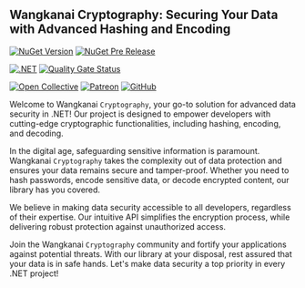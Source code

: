 ## Wangkanai Cryptography: Securing Your Data with Advanced Hashing and Encoding

[![NuGet Version](https://img.shields.io/nuget/v/wangkanai.cryptography)](https://www.nuget.org/packages/wangkanai.cryptography)
[![NuGet Pre Release](https://img.shields.io/nuget/vpre/wangkanai.cryptography)](https://www.nuget.org/packages/wangkanai.cryptography)

[![.NET](https://github.com/wangkanai/wangkanai/actions/workflows/dotnet.yml/badge.svg)](https://github.com/wangkanai/wangkanai/actions/workflows/dotnet.yml)
[![Quality Gate Status](https://sonarcloud.io/api/project_badges/measure?project=wangkanai_github&metric=alert_status)](https://sonarcloud.io/summary/new_code?id=wangkanai_github)

[![Open Collective](https://img.shields.io/badge/open%20collective-support%20me-3385FF.svg)](https://opencollective.com/wangkanai)
[![Patreon](https://img.shields.io/badge/patreon-support%20me-d9643a.svg)](https://www.patreon.com/wangkanai)
[![GitHub](https://img.shields.io/github/license/wangkanai/wangkanai)](https://github.com/wangkanai/wangkanai/blob/main/LICENSE)

Welcome to Wangkanai `Cryptography`, your go-to solution for advanced data security in .NET! Our project is designed to empower developers with cutting-edge cryptographic functionalities,
including hashing, encoding, and decoding.

In the digital age, safeguarding sensitive information is paramount.
Wangkanai `Cryptography` takes the complexity out of data protection and ensures your data remains secure and tamper-proof.
Whether you need to hash passwords, encode sensitive data, or decode encrypted content, our library has you covered.

We believe in making data security accessible to all developers, regardless of their expertise.
Our intuitive API simplifies the encryption process, while delivering robust protection against unauthorized access.

Join the Wangkanai `Cryptography` community and fortify your applications against potential threats.
With our library at your disposal, rest assured that your data is in safe hands.
Let's make data security a top priority in every .NET project!
